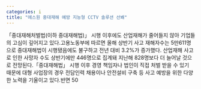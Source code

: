 ```yaml
---
categories: i
title: "에스원 중대재해 예방 지능형 CCTV 솔루션 선봬"
---
```

「중대재해처벌법(이하 중대재해법)」 시행 이후에도 산업재해가 줄어들지 않아 기업들의 고심이 깊어지고 있다.고용노동부에 따르면 올해 상반기 사고 재해자수는 5만611명으로 중대재해법이 시행됐음에도 불구하고 전년 대비 3.2%가 증가했다. 산업재해 사고로 인한 사망자 수도 상반기에만 446명으로 집계돼 지난해 828명보다 더 늘어날 것으로 전망된다.「중대재해법」 시행 이후 경영 책임자나 법인이 직접 처벌 받을 수 있기 때문에 대형 사업장의 경우 전담인력 채용이나 안전설비 구축 등 사고 예방을 위한 다양한 노력을 기울이고 있다.반면 50